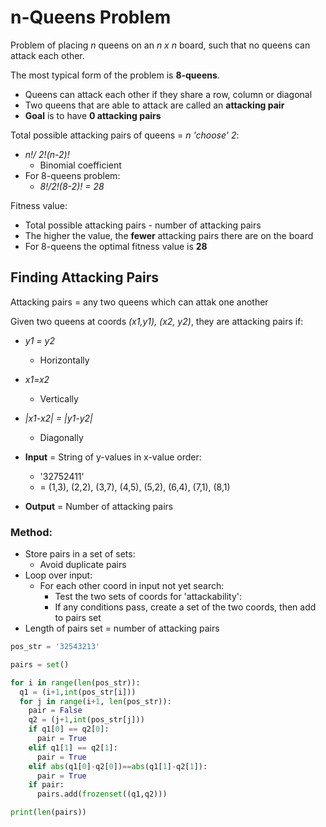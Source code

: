 # n-Queens Problem
Problem of placing *n* queens on an *n x n* board, such that no queens can attack each other.

The most typical form of the problem is **8-queens**.

* Queens can attack each other if they share a row, column or diagonal
* Two queens that are able to attack are called an **attacking pair**
* **Goal** is to have **0 attacking pairs**

Total possible attacking pairs of queens = *n 'choose' 2*:
* *n!/ 2!(n-2)!*
    * Binomial coefficient
* For 8-queens problem:
    * *8!/2!(8-2)! = 28*

Fitness value:
* Total possible attacking pairs - number of attacking pairs
* The higher the value, the **fewer** attacking pairs there are on the board
* For 8-queens the optimal fitness value is **28**


## Finding Attacking Pairs
Attacking pairs = any two queens which can attak one another

Given two queens at coords *(x1,y1), (x2, y2)*, they are attacking pairs if:
* *y1 = y2*
    * Horizontally
* *x1=x2*
    * Vertically
* *|x1-x2| = |y1-y2|*
    * Diagonally

* **Input** = String of y-values in x-value order:
    * '32752411'
    * = (1,3), (2,2), (3,7), (4,5), (5,2), (6,4), (7,1), (8,1)
* **Output** = Number of attacking pairs

### Method:
* Store pairs in a set of sets:
    * Avoid duplicate pairs
* Loop over input:
    * For each other coord in input not yet search:
        * Test the two sets of coords for 'attackability':
        * If any conditions pass, create a set of the two coords, then add to pairs set
* Length of pairs set = number of attacking pairs
```Python
pos_str = '32543213'

pairs = set()

for i in range(len(pos_str)):
  q1 = (i+1,int(pos_str[i]))
  for j in range(i+1, len(pos_str)):
    pair = False
    q2 = (j+1,int(pos_str[j]))
    if q1[0] == q2[0]:
      pair = True
    elif q1[1] == q2[1]:
      pair = True
    elif abs(q1[0]-q2[0])==abs(q1[1]-q2[1]):
      pair = True
    if pair:
      pairs.add(frozenset((q1,q2)))

print(len(pairs))
```